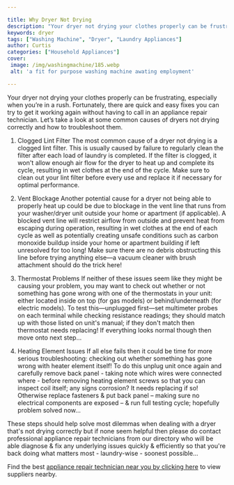 ```yaml
---

title: Why Dryer Not Drying
description: "Your dryer not drying your clothes properly can be frustrating, especially when you’re in a rush. Fortunately, there are quick and...keep reading to learn"
keywords: dryer
tags: ["Washing Machine", "Dryer", "Laundry Appliances"]
author: Curtis
categories: ["Household Appliances"]
cover: 
 image: /img/washingmachine/185.webp
 alt: 'a fit for purpose washing machine awating employment'

---
```


Your dryer not drying your clothes properly can be frustrating, especially when you’re in a rush. Fortunately, there are quick and easy fixes you can try to get it working again without having to call in an appliance repair technician. Let’s take a look at some common causes of dryers not drying correctly and how to troubleshoot them. 

1. Clogged Lint Filter 
The most common cause of a dryer not drying is a clogged lint filter. This is usually caused by failure to regularly clean the filter after each load of laundry is completed. If the filter is clogged, it won't allow enough air flow for the dryer to heat up and complete its cycle, resulting in wet clothes at the end of the cycle. Make sure to clean out your lint filter before every use and replace it if necessary for optimal performance. 

2. Vent Blockage 
Another potential cause for a dryer not being able to properly heat up could be due to blockage in the vent line that runs from your washer/dryer unit outside your home or apartment (if applicable). A blocked vent line will restrict airflow from outside and prevent heat from escaping during operation, resulting in wet clothes at the end of each cycle as well as potentially creating unsafe conditions such as carbon monoxide buildup inside your home or apartment building if left unresolved for too long! Make sure there are no debris obstructing this line before trying anything else—a vacuum cleaner with brush attachment should do the trick here! 

3. Thermostat Problems 
If neither of these issues seem like they might be causing your problem, you may want to check out whether or not something has gone wrong with one of the thermostats in your unit: either located inside on top (for gas models) or behind/underneath (for electric models). To test this—unplugged first—set multimeter probes on each terminal while checking resistance readings; they should match up with those listed on unit's manual; if they don't match then thermostat needs replacing! If everything looks normal though then move onto next step…

4. Heating Element Issues 
If all else fails then it could be time for more serious troubleshooting: checking out whether something has gone wrong with heater element itself! To do this unplug unit once again and carefully remove back panel - taking note which wires were connected where - before removing heating element screws so that you can inspect coil itself; any signs corrosion? It needs replacing if so! Otherwise replace fasteners & put back panel – making sure no electrical components are exposed – & run full testing cycle; hopefully problem solved now…

These steps should help solve most dilemmas when dealing with a dryer that's not drying correctly but if none seem helpful then please do contact professional appliance repair technicians from our directory who will be able diagnose & fix any underlying issues quickly & efficiently so that you're back doing what matters most - laundry-wise - soonest possible...

Find the best <a href="/pages/appliance-repair-technicians/">appliance repair technician near you by clicking here</a> to view suppliers nearby.
